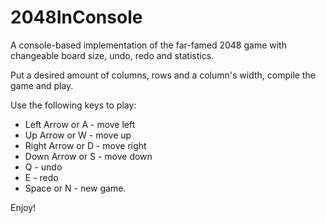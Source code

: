 # 2048InConsole
A console-based implementation of the far-famed 2048 game with changeable board size, undo, redo and statistics.

Put a desired amount of columns, rows and a column's width, compile the game and play.

Use the following keys to play:
- Left Arrow or A - move left
- Up Arrow or W - move up
- Right Arrow or D - move right
- Down Arrow or S - move down
- Q - undo
- E - redo
- Space or N - new game.


Enjoy!
